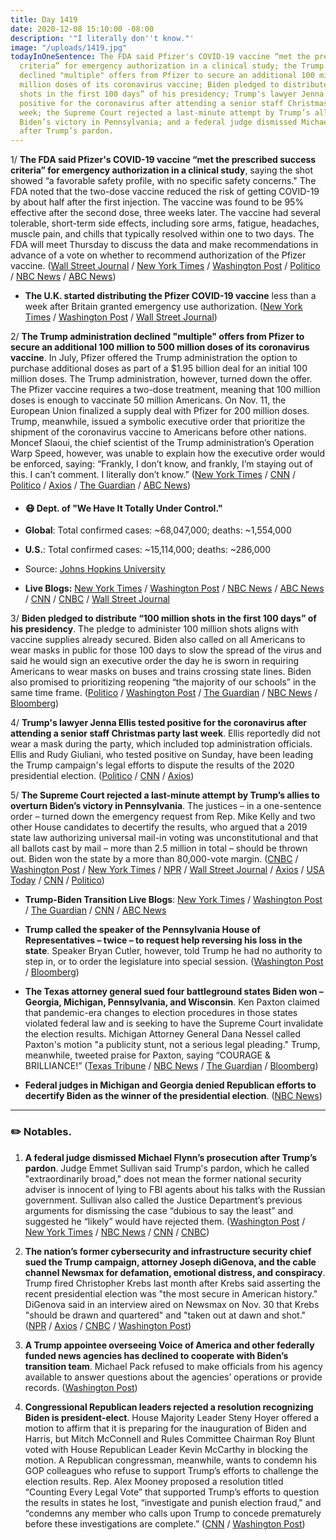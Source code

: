 ```yaml
---
title: Day 1419
date: 2020-12-08 15:10:00 -08:00
description: '"I literally don''t know."'
image: "/uploads/1419.jpg"
todayInOneSentence: The FDA said Pfizer's COVID-19 vaccine “met the prescribed success
  criteria” for emergency authorization in a clinical study; the Trump administration
  declined "multiple" offers from Pfizer to secure an additional 100 million to 500
  million doses of its coronavirus vaccine; Biden pledged to distribute “100 million
  shots in the first 100 days” of his presidency; Trump's lawyer Jenna Ellis tested
  positive for the coronavirus after attending a senior staff Christmas party last
  week; the Supreme Court rejected a last-minute attempt by Trump’s allies to overturn
  Biden’s victory in Pennsylvania; and a federal judge dismissed Michael Flynn’s prosecution
  after Trump’s pardon.
---
```


1/ **The FDA said Pfizer's COVID-19 vaccine “met the prescribed success criteria” for emergency authorization in a clinical study**, saying the shot showed “a favorable safety profile, with no specific safety concerns." The FDA noted that the two-dose vaccine reduced the risk of getting COVID-19 by about half after the first injection. The vaccine was found to be 95% effective after the second dose, three weeks later. The vaccine had several tolerable, short-term side effects, including sore arms, fatigue, headaches, muscle pain, and chills that typically resolved within one to two days. The FDA will meet Thursday to discuss the data and make recommendations in advance of a vote on whether to recommend authorization of the Pfizer vaccine. ([Wall Street Journal](https://www.wsj.com/articles/fda-set-to-release-analyses-of-the-pfizer-biontech-covid-19-vaccine-11607423403) / [New York Times](https://www.nytimes.com/2020/12/08/health/covid-vaccine-pfizer.html) / [Washington Post](https://www.washingtonpost.com/graphics/2020/health/pfizer-vaccine-trial-results/?itid=hp-top-table-main) / [Politico](https://www.politico.com/news/2020/12/08/fda-pfizer-coronavirus-vaccine-safe-443587) / [NBC News](https://www.nbcnews.com/health/health-news/fda-pfizer-s-covid-19-vaccine-safe-effective-after-one-n1250337) / [ABC News](https://abcnews.go.com/Politics/fda-scientists-report-pfizer-vaccine-safe-effective-confirming/story?id=74602903))

* **The U.K. started distributing the Pfizer COVID-19 vaccine** less than a week after Britain granted emergency use authorization. ([New York Times](https://www.nytimes.com/2020/12/08/world/europe/uk-vaccination-covid-virus.html) / [Washington Post](https://www.washingtonpost.com/world/europe/covid-vaccine-pfizer-uk/2020/12/08/f78a8978-3676-11eb-9699-00d311f13d2d_story.html) / [Wall Street Journal](https://www.wsj.com/articles/u-k-begins-rollout-of-pfizers-covid-19-vaccine-in-a-first-for-the-west-11607419672))

2/ **The Trump administration declined "multiple" offers from Pfizer to secure an additional 100 million to 500 million doses of its coronavirus vaccine**. In July, Pfizer offered the Trump administration the option to purchase additional doses as part of a $1.95 billion deal for an initial 100 million doses. The Trump administration, however, turned down the offer. The Pfizer vaccine requires a two-dose treatment, meaning that 100 million doses is enough to vaccinate 50 million Americans. On Nov. 11, the European Union finalized a supply deal with Pfizer for 200 million doses. Trump, meanwhile, issued a symbolic executive order that prioritize the shipment of the coronavirus vaccine to Americans before other nations. Moncef Slaoui, the chief scientist of the Trump administration’s Operation Warp Speed, however, was unable to explain how the executive order would be enforced, saying: “Frankly, I don’t know, and frankly, I’m staying out of this. I can’t comment. I literally don’t know.” ([New York Times](https://www.nytimes.com/2020/12/07/us/trump-covid-vaccine-pfizer.html) / [CNN](https://www.cnn.com/2020/12/08/politics/trump-vaccine-pfizer-coronavirus-executive-order/) / [Politico](https://www.politico.com/news/2020/12/08/operation-warp-speed-trumps-vaccine-order-443574) / [Axios](https://www.axios.com/pfizer-vaccine-trump-administration-gottlieb-161b9da7-d81b-40c4-8689-5a800090c91a.html) / [The Guardian](https://www.theguardian.com/world/2020/dec/08/trump-pfizer-vaccine-coronavirus) / [ABC News](https://abcnews.go.com/Politics/trump-vaccine-executive-order-raises-questions-pfizer-offer/story?id=74604381))

* #### 😷 Dept. of "We Have It Totally Under Control."

* **Global**: Total confirmed cases: \~68,047,000; deaths: \~1,554,000

* **U.S.**: Total confirmed cases: \~15,114,000; deaths: \~286,000

* Source: [Johns Hopkins University](https://coronavirus.jhu.edu/map.html)

* **Live Blogs:** [New York Times](https://www.nytimes.com/live/2020/12/08/world/covid-19-coronavirus/?action=click&module=Spotlight&pgtype=Homepage) / [Washington Post](https://www.washingtonpost.com/nation/2020/12/08/coronavirus-covid-live-updates-us/) / [NBC News](https://www.nbcnews.com/news/us-news/live-blog/2020-12-8-covid-live-updates-vaccine-news-n1250334) / [ABC News](https://abcnews.go.com/Health/live-updates/coronavirus/?id=74578775) / [CNN](https://www.cnn.com/world/live-news/coronavirus-pandemic-12-08-20-intl/index.html) / [CNBC](https://www.cnbc.com/2020/12/08/coronavirus-live-updates.html) / [Wall Street Journal](https://www.wsj.com/livecoverage/latest-updates/covid?mod=hp_theme_coronavirus-ribbon)

3/ **Biden pledged to distribute “100 million shots in the first 100 days” of his presidency**. The pledge to administer 100 million shots aligns with vaccine supplies already secured. Biden also called on all Americans to wear masks in public for those 100 days to slow the spread of the virus and said he would sign an executive order the day he is sworn in requiring Americans to wear masks on buses and trains crossing state lines. Biden also promised to prioritizing reopening “the majority of our schools” in the same time frame. ([Politico](https://www.politico.com/news/2020/12/08/biden-pledges-vaccinations-reopen-schools-443733) / [Washington Post](https://www.washingtonpost.com/health/biden-covid-100-days-plan/2020/12/08/16e0a47e-3965-11eb-98c4-25dc9f4987e8_story.html) / [The Guardian](https://www.theguardian.com/us-news/live/2020/dec/08/us-election-donald-trump-joe-biden-coronavirus-covid-19-live-updates?page=with:block-5fcfcda08f084f47a8a41e96#block-5fcfcda08f084f47a8a41e96) / [NBC News](https://www.nbcnews.com/politics/white-house/biden-introducing-health-team-trump-holds-covid-vaccine-summit-n1250338) / [Bloomberg](https://www.bloomberg.com/news/articles/2020-12-08/biden-vows-100-million-does-of-vaccine-within-his-first-100-days?srnd=premium))

4/ **Trump's lawyer Jenna Ellis tested positive for the coronavirus after attending a senior staff Christmas party last week**. Ellis reportedly did not wear a mask during the party, which included top administration officials. Ellis and Rudy Giuliani, who tested positive on Sunday, have been leading the Trump campaign's legal efforts to dispute the results of the 2020 presidential election. ([Politico](https://www.politico.com/news/2020/12/08/trump-lawyer-jenna-ellis-covid-443688) / [CNN](https://www.cnn.com/2020/12/08/politics/jenna-ellis-coronavirus/) / [Axios](https://www.axios.com/jenna-ellis-trump-lawyer-covid-2bab2624-0b25-4f47-a532-079fd2c392da.html))

5/ **The Supreme Court rejected a last-minute attempt by Trump’s allies to overturn Biden’s victory in Pennsylvania**. The justices – in a one-sentence order – turned down the emergency request from Rep. Mike Kelly and two other House candidates to decertify the results, who argued that a 2019 state law authorizing universal mail-in voting was unconstitutional and that all ballots cast by mail – more than 2.5 million in total – should be thrown out. Biden won the state by a more than 80,000-vote margin. ([CNBC](https://www.cnbc.com/2020/12/08/supreme-court-rejects-trump-allys-push-to-overturn-biden-win-in-pennsylvania.html) / [Washington Post](https://www.washingtonpost.com/politics/courts_law/supreme-court-trump-pennsylvania-election-results/2020/12/08/4d39e16c-397d-11eb-98c4-25dc9f4987e8_story.html) / [New York Times](https://www.nytimes.com/2020/12/08/us/supreme-court-republican-challenge-pennsylvania-vote.html) / [NPR](https://www.npr.org/2020/12/08/944230517/supreme-court-rejects-gop-bid-to-reverse-pennsylvania-election-results) / [Wall Street Journal](https://www.wsj.com/articles/supreme-court-denies-long-shot-republican-bid-to-block-pennsylvania-election-results-for-joe-biden-11607465501?mod=hp_lead_pos5) / [Axios](https://www.axios.com/trump-pennsylvania-election-supreme-court-cb261db7-5426-4460-a354-21707f0e7d5f.html) / [USA Today](https://www.usatoday.com/story/news/politics/2020/12/08/supreme-court-wont-hear-trump-allies-challenge-pennsylvania-vote/6483060002/) / [CNN](https://www.cnn.com/2020/12/08/politics/supreme-court-pennsylvania-trump-biden/index.html) / [Politico](https://www.politico.com/news/2020/12/08/supreme-court-rejects-bid-to-overturn-bidens-win-in-pennsylvania-443751))

* **Trump-Biden Transition Live Blogs**: [New York Times](https://www.nytimes.com/live/2020/12/08/us/joe-biden-donald-trump/?action=click&module=Top%20Stories&pgtype=Homepage) / [Washington Post](https://www.washingtonpost.com/politics/2020/12/08/joe-biden-trump-transition-live-updates/) / [The Guardian](https://www.theguardian.com/us-news/live/2020/dec/08/us-election-donald-trump-joe-biden-coronavirus-covid-19-live-updates) / [CNN](https://www.cnn.com/politics/live-news/biden-trump-us-election-news-12-08-20/index.html) / [ABC News](https://abcnews.go.com/Politics/live-updates/2020-election-results-transition/?id=74573672)

* **Trump called the speaker of the Pennsylvania House of Representatives – twice – to request help reversing his loss in the state**. Speaker Bryan Cutler, however, told Trump he had no authority to step in, or to order the legislature into special session. ([Washington Post](https://www.washingtonpost.com/politics/trump-pennsylvania-speaker-call/2020/12/07/d65fe8c4-38bf-11eb-98c4-25dc9f4987e8_story.html) / [Bloomberg](https://www.bloomberg.com/news/articles/2020-12-08/trump-presses-appeal-to-state-republicans-to-overturn-election?srnd=premium&sref=MIBMEEoj))

* **The Texas attorney general sued four battleground states Biden won – Georgia, Michigan, Pennsylvania, and Wisconsin**. Ken Paxton claimed that pandemic-era changes to election procedures in those states violated federal law and is seeking to have the Supreme Court invalidate the election results. Michigan Attorney General Dana Nessel called Paxton's motion "a publicity stunt, not a serious legal pleading." Trump, meanwhile, tweeted praise for Paxton, saying “COURAGE & BRILLIANCE!” ([Texas Tribune](https://www.texastribune.org/2020/12/08/texas-ken-paxton-election-georgia/) / [NBC News](https://www.nbcnews.com/politics/2020-election/publicity-stunt-ags-battleground-states-blast-texas-counterpart-challenging-biden-n1250383) / [The Guardian](https://www.theguardian.com/us-news/live/2020/dec/08/us-election-donald-trump-joe-biden-coronavirus-covid-19-live-updates?page=with:block-5fcfa6508f084f47a8a41bc4#block-5fcfa6508f084f47a8a41bc4) / [Bloomberg](https://www.bloomberg.com/news/articles/2020-12-08/texas-says-challenging-election-results-in-u-s-supreme-court?sref=MIBMEEoj))

* **Federal judges in Michigan and Georgia denied Republican efforts to decertify Biden as the winner of the presidential election**. ([NBC News](https://www.nbcnews.com/politics/2020-election/nothing-speculation-conjecture-judge-swats-down-gop-lawsuit-decertify-biden-n1250255))

---

### ✏️ Notables.

1. **A federal judge dismissed Michael Flynn’s prosecution after Trump’s pardon**. Judge Emmet Sullivan said Trump's pardon, which he called "extraordinarily broad," does not mean the former national security adviser is innocent of lying to FBI agents about his talks with the Russian government. Sullivan also called the Justice Department’s previous arguments for dismissing the case “dubious to say the least” and suggested he “likely” would have rejected them. ([Washington Post](https://www.washingtonpost.com/local/legal-issues/michael-flynn-case-dismissed/2020/12/08/31abb5de-0975-11eb-a166-dc429b380d10_story.html) / [New York Times](https://www.nytimes.com/2020/12/08/us/politics/michael-flynn-case-dismissed.html) / [NBC News](https://www.nbcnews.com/politics/justice-department/judge-take-final-shots-trump-flynn-he-agrees-dismiss-case-n1250415) / [CNN](https://www.cnn.com/2020/12/08/politics/michael-flynn/index.html) / [CNBC](https://www.cnbc.com/2020/12/08/judge-dismisses-michael-flynn-case-after-trump-pardon.html))

2. **The nation’s former cybersecurity and infrastructure security chief sued the Trump campaign, attorney Joseph diGenova, and the cable channel Newsmax for defamation, emotional distress, and conspiracy**. Trump fired Christopher Krebs last month after Krebs said asserting the recent presidential election was "the most secure in American history." DiGenova said in an interview aired on Newsmax on Nov. 30 that Krebs "should be drawn and quartered" and "taken out at dawn and shot." ([NPR](https://www.npr.org/2020/12/08/944270554/former-cyber-security-chief-sues-trump-campaign-and-others-charging-defamation) / [Axios](https://www.axios.com/cisa-krebs-lawsuit-trump-campaign-digenova-newsmax-08b38316-084e-4889-acb7-8ca3e5cda60c.html) / [CNBC](https://www.cnbc.com/2020/12/08/christopher-krebs-sues-trump-campaign-newsmax-and-digenova-over-election-claims.html) / [Washington Post](https://www.washingtonpost.com/local/legal-issues/chris-krebs-sues-trump-campaign-digenova/2020/12/08/61a68a30-389a-11eb-bc68-96af0daae728_story.html))

3. **A Trump appointee overseeing Voice of America and other federally funded news agencies has declined to cooperate with Biden’s transition team**. Michael Pack refused to make officials from his agency available to answer questions about the agencies’ operations or provide records. ([Washington Post](https://www.washingtonpost.com/lifestyle/media/michael-pack-voice-america-biden-transition/2020/12/08/8212f630-38e7-11eb-9276-ae0ca72729be_story.html))

4. **Congressional Republican leaders rejected a resolution recognizing Biden is president-elect**. House Majority Leader Steny Hoyer offered a motion to affirm that it is preparing for the inauguration of Biden and Harris, but Mitch McConnell and Rules Committee Chairman Roy Blunt voted with House Republican Leader Kevin McCarthy in blocking the motion. A Republican congressman, meanwhile, wants to condemn his GOP colleagues who refuse to support Trump’s efforts to challenge the election results. Rep. Alex Mooney proposed a resolution titled “Counting Every Legal Vote” that supported Trump’s efforts to question the results in states he lost, “investigate and punish election fraud," and “condemns any member who calls upon Trump to concede prematurely before these investigations are complete.” ([CNN](https://www.cnn.com/2020/12/08/politics/gop-leadership-congress-biden-president-elect/index.html) / [Washington Post](https://www.washingtonpost.com/politics/republicans-trump-house-election/2020/12/08/bb792018-396c-11eb-bc68-96af0daae728_story.html))
